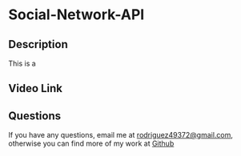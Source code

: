 # Social-Network-API
## Description
  This is a
  ## Video Link
  
  ## Questions
  If you have any questions, email me at rodriguez49372@gmail.com, otherwise you can find more of my work at [Github](https://github.com/teresarod11)